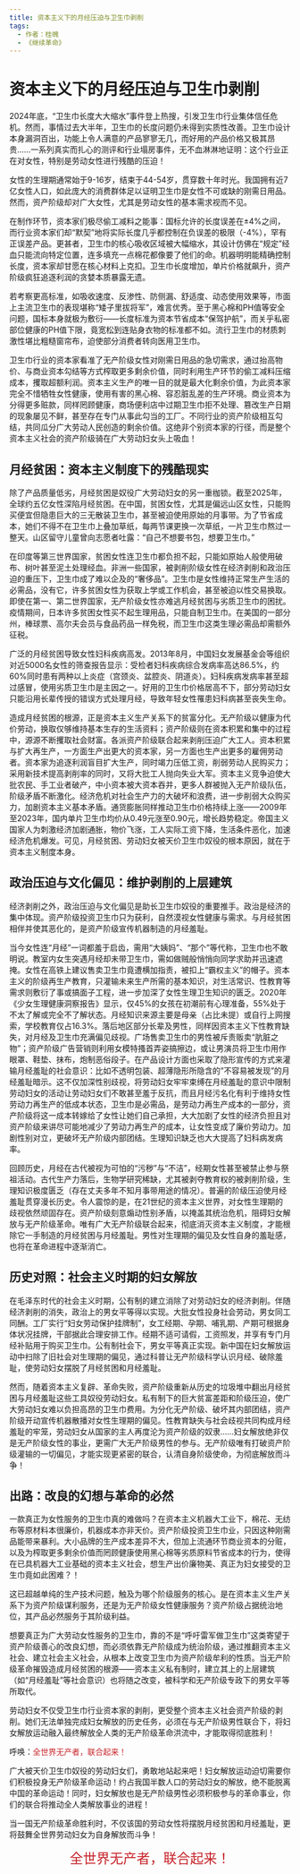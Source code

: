 ```yaml
---
title: 资本主义下的月经压迫与卫生巾剥削
tags:
  - 作者：桂魄
  - 《继续革命》
---
```


# 资本主义下的月经压迫与卫生巾剥削

2024年底，“卫生巾长度大大缩水”事件登上热搜，引发卫生巾行业集体信任危机。然而，事情过去大半年，卫生巾的长度问题仍未得到实质性改善。卫生巾设计本身漏洞百出，功能上令人满意的产品寥寥无几，而好用的产品价格又极其昂贵……一系列真实而扎心的测评和行业塌房事件，无不血淋淋地证明：这个行业正在对女性，特别是劳动女性进行残酷的压迫！

女性的生理期通常始于9-16岁，结束于44-54岁，贯穿数十年时光。我国拥有近7亿女性人口，如此庞大的消费群体足以证明卫生巾是女性不可或缺的刚需日用品。然而，资产阶级却对广大女性，尤其是劳动女性的基本需求视而不见。

在制作环节，资本家们极尽偷工减料之能事：国标允许的长度误差在±4%之间，而行业资本家们却“默契”地将实际长度几乎都控制在负误差的极限（-4%），罕有正误差产品。更甚者，卫生巾的核心吸收区域被大幅缩水，其设计仿佛在“规定”经血只能流向特定位置，连多填充一点棉花都像要了他们的命。机器明明能精确控制长度，资本家却甘愿在核心材料上克扣。卫生巾长度增加，单片价格就飙升，资产阶级疯狂追逐利润的贪婪本质暴露无遗。

若考察更高标准，如吸收速度、反渗性、防侧漏、舒适度、动态使用效果等，市面上主流卫生巾的表现堪称“矮子里拔将军”，难言优秀。至于黑心棉和PH值等安全问题，国标本身就极为敷衍——长度标准为资本节省成本“保驾护航”，而关乎私密部位健康的PH值下限，竟宽松到连贴身衣物的标准都不如。流行卫生巾的材质刺激性堪比粗糙窗帘布，迫使部分消费者转向医用卫生巾。

卫生巾行业的资本家看准了无产阶级女性对刚需日用品的急切需求，通过抬高物价、与商业资本勾结等方式榨取更多剩余价值，同时利用生产环节的偷工减料压缩成本，攫取超额利润。资本主义生产的唯一目的就是最大化剩余价值，为此资本家完全不惜牺牲女性健康，使用有害的黑心棉、容忍脏乱差的生产环境。商业资本为分得更多赃款，同样罔顾健康，商场便利店中过期卫生巾拒不处理、篡改生产日期的现象屡见不鲜，甚至存在专门从事此勾当的工厂。不同行业的资产阶级相互勾结，共同瓜分广大劳动人民创造的剩余价值。这绝非个别资本家的行径，而是整个资本主义社会的资产阶级骑在广大劳动妇女头上吸血！

## 月经贫困：资本主义制度下的残酷现实

除了产品质量低劣，月经贫困是奴役广大劳动妇女的另一重枷锁。截至2025年，全球约五亿女性深陷月经贫困。在中国，贫困女性，尤其是偏远山区女性，只能购买便宜但隐患巨大的三无散装卫生巾，甚至被迫使用原始的月事带。为了节省成本，她们不得不在卫生巾上叠加草纸，每两节课更换一次草纸，一片卫生巾熬过一整天。山区留守儿童曾向志愿者吐露：“自己不想要书包，想要卫生巾。”

在印度等第三世界国家，贫困女性连卫生巾都负担不起，只能如原始人般使用破布、树叶甚至泥土处理经血。非洲一些国家，被剥削阶级女性在经济剥削和政治压迫的重压下，卫生巾成了难以企及的“奢侈品”。卫生巾是女性维持正常生产生活的必需品，没有它，许多贫困女性为获取上学或工作机会，甚至被迫以性交易换取。即使在第一、第二世界国家，无产阶级女性亦难逃月经贫困与劣质卫生巾的困扰。疫情期间，日本许多贫困女性买不起生理用品，只能自制卫生巾。在美国的一部分州，棒球票、高尔夫会员与食品药品一样免税，而卫生巾这类生理必需品却需额外征税。

广泛的月经贫困导致女性妇科疾病高发。2013年8月，中国妇女发展基金会等组织对近5000名女性的筛查报告显示：受检者妇科疾病综合发病率高达86.5%，约60%同时患有两种以上炎症（宫颈炎、盆腔炎、阴道炎）。妇科疾病发病率甚至超过感冒，使用劣质卫生巾是主因之一。好用的卫生巾价格居高不下，部分劳动妇女只能沿用长辈传授的错误方式处理月经，导致年轻女性罹患妇科病甚至丧失生命。

造成月经贫困的根源，正是资本主义生产关系下的贫富分化。无产阶级以健康为代价劳动，换取仅够维持基本生存的生活资料；资产阶级则在资本积累和集中的过程中，源源不断攫取社会财富。各派资产阶级联合起来剥削压迫广大工人。资本积累与扩大再生产，一方面生产出更大的资本家，另一方面也生产出更多的雇佣劳动者。资本家为追逐利润盲目扩大生产，同时竭力压低工资，削弱劳动人民购买力；采用新技术提高剥削率的同时，又将大批工人抛向失业大军。资本主义竞争迫使大批农民、手工业者破产，中小资本被大资本吞并，更多人群被抛入无产阶级队伍，阶级矛盾不断激化。经济危机对社会生产力的大破坏和浪费，进一步削弱大众购买力，加剧资本主义基本矛盾。通货膨胀同样推动卫生巾价格持续上涨——2009年至2023年，国内单片卫生巾均价从0.49元涨至0.90元，增长趋势稳定。帝国主义国家人为刺激经济加剧通胀，物价飞涨，工人实际工资下降，生活条件恶化，加速经济危机爆发。可见，月经贫困、劳动妇女被天价卫生巾奴役的根本原因，就在于资本主义制度本身。

## 政治压迫与文化偏见：维护剥削的上层建筑

经济剥削之外，政治压迫与文化偏见是助长卫生巾奴役的重要推手。政治是经济的集中体现。资产阶级投资卫生巾只为获利，自然漠视女性健康与需求。与月经贫困相伴并使其恶化的，是资产阶级宣传机器制造的月经羞耻。

当今女性连“月经”一词都羞于启齿，需用“大姨妈”、“那个”等代称，卫生巾也不敢明说。教室内女生突遇月经却未带卫生巾，需如做贼般悄悄向同学求助并迅速遮掩。女性在高铁上建议售卖卫生巾竟遭横加指责，被扣上“霸权主义”的帽子。资本主义的阶级再生产教育，只灌输未来生产所需的基本知识，对生活常识、性教育等需求则敷衍了事或搞面子工程，进一步加深了女性生理卫生知识的匮乏。2020年《少女生理健康洞察报告》显示，仅45%的女孩在初潮前有心理准备，55%处于不太了解或完全不了解状态。月经知识来源主要是母亲（占比未提）或自行上网搜索，学校教育仅占16.3%。落后地区部分长辈及男性，同样因资本主义下性教育缺失，对月经及卫生巾充满偏见歧视。广场售卖卫生巾的男性被斥责贩卖“肮脏之物”；资产阶级广告营销则利用女模特搔首弄姿搞擦边，或让男演员将卫生巾用作眼罩、鞋垫、抹布，炮制恶俗段子。在产品设计方面也采取了隐形宣传的方式来灌输月经羞耻的社会意识：比如不透明包装、超薄隐形所隐含的”不容易被发现”的月经羞耻暗示。这不仅加深性别歧视，将劳动妇女牢牢束缚在月经羞耻的意识中限制劳动妇女的活动让劳动妇女们不敢甚至羞于反抗，而且月经污名化有利于维持女性劳动力再生产的低成本状态，卫生巾是必需品，是劳动力再生产成本的一部分，资产阶级将这一成本转嫁给了女性让她们自己承担，大大加剧了女性的经济负担且对资产阶级来讲尽可能地减少了劳动力再生产的成本，让女性变成了廉价劳动力。加剧性别对立，更破坏无产阶级内部团结。生理知识缺乏也大大提高了妇科病发病率。

回顾历史，月经在古代被视为可怕的“污秽”与“不洁”，经期女性甚至被禁止参与祭祖活动。古代生产力落后，生物学研究稀缺，尤其被剥夺教育权的被剥削阶级，生理知识极度匮乏（存在丈夫多年不知月事带用途的情况）。普遍的阶级压迫使月经羞耻贯穿漫长历史。令人震惊的是，在21世纪的资本主义世界，对女性生理期的歧视依然顽固存在。资产阶级刻意煽动性别矛盾，以掩盖其统治危机，阻碍妇女解放与无产阶级革命。唯有广大无产阶级联合起来，彻底消灭资本主义制度，才能根除它一手制造的月经贫困与月经羞耻。男性对生理期的偏见及女性自身的羞耻感，也将在革命进程中逐渐消亡。

## 历史对照：社会主义时期的妇女解放

在毛泽东时代的社会主义时期，公有制的建立消除了对劳动妇女的经济剥削。伴随经济剥削的消失，政治上的男女平等得以实现。大批女性投身社会劳动，男女同工同酬。工厂实行“妇女劳动保护挂牌制”，女工经期、孕期、哺乳期、产期可根据身体状况挂牌，干部据此合理安排工作。经期不适可请假，工资照发，并享有专门月经补贴用于购买卫生巾。公有制社会下，男女平等真正实现。新中国在妇女解放运动中扫除了旧社会对生理期的偏见，通过科普让无产阶级科学认识月经、破除羞耻，使劳动妇女摆脱了月经贫困和月经羞耻。

然而，随着资本主义复辟、革命失败，资产阶级重新从历史的垃圾堆中翻出月经贫困与月经羞耻这些工具奴役劳动妇女。私有制下的巨大贫富差距和阶级压迫，使广大劳动妇女难以负担高昂的卫生巾费用。为分化无产阶级、破坏其内部团结，资产阶级开动宣传机器散播对女性生理期的偏见。性教育缺失与社会歧视共同构成月经羞耻的牢笼，劳动妇女从国家的主人再度沦为资产阶级的奴隶……妇女解放绝非仅是无产阶级女性的事业，更需广大无产阶级男性的参与。无产阶级唯有打破资产阶级灌输的一切偏见，才能实现更紧密的联合，认清自身阶级使命，为彻底解放而斗争！

## 出路：改良的幻想与革命的必然

一款真正为女性服务的卫生巾真的难做吗？在资本主义机器大工业下，棉花、无纺布等原材料本很廉价，机器成本亦非天价。资产阶级投资卫生巾业，只因这种刚需品能带来暴利。大小品牌的生产成本差异不大，但加上流通环节商业资本的分赃，以及为榨取更多剩余价值而罔顾健康使用黑心棉等劣质原料节省成本的行为，使得在已具机器大工业基础的资本主义社会，想生产出价廉物美、真正为妇女接受的卫生巾竟如此困难？！

这已超越单纯的生产技术问题，触及为哪个阶级服务的核心。是在资本主义生产关系下为资产阶级谋利服务，还是为无产阶级女性健康服务？资产阶级占据统治地位，其产品必然服务于其阶级利益。

想要真正为广大劳动女性服务的卫生巾，靠的不是“呼吁雷军做卫生巾”这类寄望于资产阶级善心的改良幻想，而必须依靠无产阶级成为统治阶级，通过推翻资本主义社会、建立社会主义社会，从根本上改变卫生巾为资产阶级牟利的性质。当无产阶级革命摧毁造成月经贫困的根源——资本主义私有制时，建立其上的上层建筑（如“月经羞耻”等社会意识）也将随之改变，被科学和无产阶级专政下的男女平等所取代。

劳动妇女不仅受卫生巾行业资本家的剥削，更受整个资本主义社会资产阶级的剥削。她们无法单独完成妇女解放的历史任务，必须在与无产阶级男性联合下，将妇女解放运动融入最终解放全人类的无产阶级革命洪流中，才能取得彻底胜利！

呼唤：<font color="C62228">全世界无产者，联合起来！</font>

广大被天价卫生巾奴役的劳动妇女们，勇敢地站起来吧！妇女解放运动迫切需要你们积极投身无产阶级革命运动！约占我国半数人口的劳动妇女的解放，绝不能脱离中国的革命运动！同时，妇女解放也是无产阶级男性必须积极参与的革命事业，你们的联合将推动全人类解放事业的进程！

当一国无产阶级革命胜利时，不仅该国的劳动女性将摆脱月经贫困和月经羞耻，更将鼓舞全世界劳动妇女为自身解放而斗争！

<center>
<font size=5em color="C62228">全世界无产者，联合起来！</font>
</center>